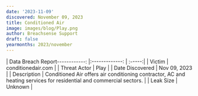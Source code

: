 ```yaml
---
date: '2023-11-09'
discovered: November 09, 2023
title: Conditioned Air
image: images/blog/Play.png
author: Breachsense Support
draft: false
yearmonths: 2023/november
---
```


| Data Breach Report------------:     |:-------------:    | :-----:|
| Victim      | conditionedair.com      | 
| Threat Actor      | Play      | 
| Date Discovered      | Nov 09, 2023      | 
| Description      | Conditioned Air offers air conditioning contractor, AC and heating services for residential and commercial sectors.      | 
| Leak Size      | Unknown      | 

